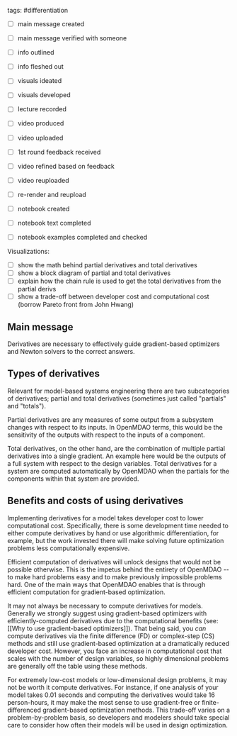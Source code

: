 tags: #differentiation 
- [ ] main message created
- [ ] main message verified with someone
- [ ] info outlined
- [ ] info fleshed out
- [ ] visuals ideated
- [ ] visuals developed
- [ ] lecture recorded
- [ ] video produced
- [ ] video uploaded
- [ ] 1st round feedback received
- [ ] video refined based on feedback
- [ ] video reuploaded
- [ ] re-render and reupload

- [ ] notebook created
- [ ] notebook text completed
- [ ] notebook examples completed and checked

Visualizations:
- [ ] show the math behind partial derivatives and total derivatives
- [ ] show a block diagram of partial and total derivatives
- [ ] explain how the chain rule is used to get the total derivatives from the partial derivs
- [ ] show a trade-off between developer cost and computational cost (borrow Pareto front from John Hwang)

## Main message
Derivatives are necessary to effectively guide gradient-based optimizers and Newton solvers to the correct answers.

## Types of derivatives
Relevant for model-based systems engineering there are two subcategories of derivatives; partial and total derivatives (sometimes just called "partials" and "totals").

Partial derivatives are any measures of some output from a subsystem changes with respect to its inputs. In OpenMDAO terms, this would be the sensitivity of the outputs with respect to the inputs of a component.

Total derivatives, on the other hand, are the combination of multiple partial derivatives into a single gradient. An example here would be the outputs of a full system with respect to the design variables. Total derivatives for a system are computed automatically by OpenMDAO when the partials for the components within that system are provided.

## Benefits and costs of using derivatives
Implementing derivatives for a model takes developer cost to lower computational cost. Specifically, there is some development time needed to either compute derivatives by hand or use algorithmic differentiation, for example, but the work invested there will make solving future optimization problems less computationally expensive.

Efficient computation of derivatives will unlock designs that would not be possible otherwise. This is the impetus behind the entirety of OpenMDAO -- to make hard problems easy and to make previously impossible problems hard. One of the main ways that OpenMDAO enables that is through efficient computation for gradient-based optimization.

It may not always be necessary to compute derivatives for models. Generally we strongly suggest using gradient-based optimizers with efficiently-computed derivatives due to the computational benefits (see: [[Why to use gradient-based optimizers]]). That being said, you *can* compute derivatives via the finite difference (FD) or complex-step (CS) methods and still use gradient-based optimization at a dramatically reduced developer cost. However, you face an increase in computational cost that scales with the number of design variables, so highly dimensional problems are generally off the table using these methods.

For extremely low-cost models or low-dimensional design problems, it may not be worth it compute derivatives. For instance, if one analysis of your model takes 0.01 seconds and computing the derivatives would take 16 person-hours, it may make the most sense to use gradient-free or finite-differenced gradient-based optimization methods. This trade-off varies on a problem-by-problem basis, so developers and modelers should take special care to consider how often their models will be used in design optimization.


